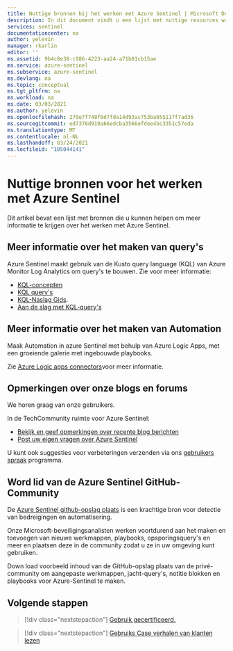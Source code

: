 ```yaml
---
title: Nuttige bronnen bij het werken met Azure Sentinel | Microsoft Docs
description: In dit document vindt u een lijst met nuttige resources wanneer u werkt met Azure Sentinel.
services: sentinel
documentationcenter: na
author: yelevin
manager: rkarlin
editor: ''
ms.assetid: 9b4c8e38-c986-4223-aa24-a71b01cb15ae
ms.service: azure-sentinel
ms.subservice: azure-sentinel
ms.devlang: na
ms.topic: conceptual
ms.tgt_pltfrm: na
ms.workload: na
ms.date: 03/03/2021
ms.author: yelevin
ms.openlocfilehash: 270e7f748f0d7fda14d93ac753ba655117f7ad36
ms.sourcegitcommit: ed7376d919a66edcba3566efdee4bc3351c57eda
ms.translationtype: MT
ms.contentlocale: nl-NL
ms.lasthandoff: 03/24/2021
ms.locfileid: "105044141"
---
```

# <a name="useful-resources-for-working-with-azure-sentinel"></a>Nuttige bronnen voor het werken met Azure Sentinel

Dit artikel bevat een lijst met bronnen die u kunnen helpen om meer informatie te krijgen over het werken met Azure Sentinel.

## <a name="learn-more-about-creating-queries"></a>Meer informatie over het maken van query's

Azure Sentinel maakt gebruik van de Kusto query language (KQL) van Azure Monitor Log Analytics om query's te bouwen. Zie voor meer informatie:

- [KQL-concepten](/azure/data-explorer/kusto/concepts/)
- [KQL query's](/azure/data-explorer/kusto/query/)
- [KQL-Naslag Gids](/azure/data-explorer/kql-quick-reference).
- [Aan de slag met KQL-query's](../azure-monitor/logs/get-started-queries.md)

## <a name="learn-more-about-creating-automation"></a>Meer informatie over het maken van Automation

Maak Automation in azure Sentinel met behulp van Azure Logic Apps, met een groeiende galerie met ingebouwde playbooks. 

Zie [Azure Logic apps connectors](/connectors/)voor meer informatie.

## <a name="comment-on-our-blogs-and-forums"></a>Opmerkingen over onze blogs en forums

We horen graag van onze gebruikers.

In de TechCommunity ruimte voor Azure Sentinel:

- [Bekijk en geef opmerkingen over recente blog berichten](https://techcommunity.microsoft.com/t5/Azure-Sentinel/bg-p/AzureSentinelBlog)
- [Post uw eigen vragen over Azure Sentinel](https://techcommunity.microsoft.com/t5/Azure-Sentinel/bd-p/AzureSentinel)

U kunt ook suggesties voor verbeteringen verzenden via ons [gebruikers spraak](https://feedback.azure.com/forums/920458-azure-sentinel) programma.

## <a name="join-the-azure-sentinel-github-community"></a>Word lid van de Azure Sentinel GitHub-Community

De [Azure Sentinel github-opslag plaats](https://github.com/Azure/Azure-Sentinel) is een krachtige bron voor detectie van bedreigingen en automatisering. 

Onze Microsoft-beveiligingsanalisten werken voortdurend aan het maken en toevoegen van nieuwe werkmappen, playbooks, opsporingsquery's en meer en plaatsen deze in de community zodat u ze in uw omgeving kunt gebruiken. 

Down load voorbeeld inhoud van de GitHub-opslag plaats van de privé-community om aangepaste werkmappen, jacht-query's, notitie blokken en playbooks voor Azure-Sentinel te maken.

## <a name="next-steps"></a>Volgende stappen

> [!div class="nextstepaction"]
> [Gebruik gecertificeerd.](/learn/paths/security-ops-sentinel/)

> [!div class="nextstepaction"]
> [Gebruiks Case verhalen van klanten lezen](https://customers.microsoft.com/en-us/search?sq=%22Azure%20Sentinel%20%22&ff=&p=0&so=story_publish_date%20desc)